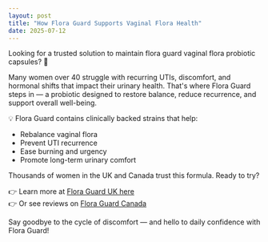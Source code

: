 ```yaml
---
layout: post
title: "How Flora Guard Supports Vaginal Flora Health"
date: 2025-07-12
---
```


Looking for a trusted solution to maintain flora guard vaginal flora probiotic capsules? 🌿

Many women over 40 struggle with recurring UTIs, discomfort, and hormonal shifts that impact their urinary health. That's where Flora Guard steps in — a probiotic designed to restore balance, reduce recurrence, and support overall well-being.

💡 Flora Guard contains clinically backed strains that help:

- Rebalance vaginal flora
- Prevent UTI recurrence
- Ease burning and urgency
- Promote long-term urinary comfort

Thousands of women in the UK and Canada trust this formula. Ready to try?

👉 Learn more at [Flora Guard UK here](https://floraguard.co.uk/)  
👉 Or see reviews on [Flora Guard Canada](https://flora-guard.ca/)

Say goodbye to the cycle of discomfort — and hello to daily confidence with Flora Guard!
